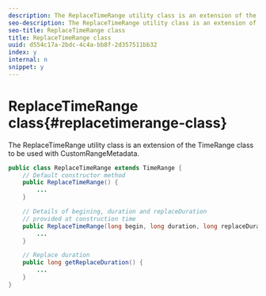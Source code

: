 ```yaml
---
description: The ReplaceTimeRange utility class is an extension of the TimeRange class to be used with CustomRangeMetadata.
seo-description: The ReplaceTimeRange utility class is an extension of the TimeRange class to be used with CustomRangeMetadata.
seo-title: ReplaceTimeRange class
title: ReplaceTimeRange class
uuid: d554c17a-2bdc-4c4a-bb8f-2d357511bb32
index: y
internal: n
snippet: y
---
```


# ReplaceTimeRange class{#replacetimerange-class}

The ReplaceTimeRange utility class is an extension of the TimeRange class to be used with CustomRangeMetadata.

```java
public class ReplaceTimeRange extends TimeRange {
    // Default constructor method
    public ReplaceTimeRange() { 
        ... 
    }

    // Details of begining, duration and replaceDuration 
    // provided at construction time 
    public ReplaceTimeRange(long begin, long duration, long replaceDuration) { 
        ... 
    }

    // Replace duration
    public long getReplaceDuration() { 
        ... 
    }
}

```

